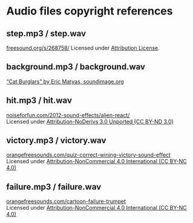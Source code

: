 
# Audio files copyright references

## step.mp3 / step.wav
[freesound.org/s/268758/](https://freesound.org/s/268758/)
Licensed under [Attribution License](https://creativecommons.org/licenses/by/3.0/).

## background.mp3 / background.wav
[“Cat Burglars” by Eric Matyas, soundimage.org](http://soundimage.org/)

## hit.mp3 / hit.wav
[noiseforfun.com/2012-sound-effects/alien-react/](http://www.noiseforfun.com/2012-sound-effects/alien-react/)  
Licensed under [Attribution-NoDerivs 3.0 Unported (CC BY-ND 3.0)](https://creativecommons.org/licenses/by-nc/4.0/)

## victory.mp3 / victory.wav
[orangefreesounds.com/quiz-correct-wining-victory-sound-effect](http://www.orangefreesounds.com/quiz-correct-wining-victory-sound-effect/)  
Licensed under [Attribution-NonCommercial 4.0 International (CC BY-NC 4.0)](https://creativecommons.org/licenses/by-nc/4.0/)

## failure.mp3 / failure.wav
[orangefreesounds.com/cartoon-failure-trumpet](http://www.orangefreesounds.com/cartoon-failure-trumpet/)  
Licensed under [Attribution-NonCommercial 4.0 International (CC BY-NC 4.0)](https://creativecommons.org/licenses/by-nc/4.0/)